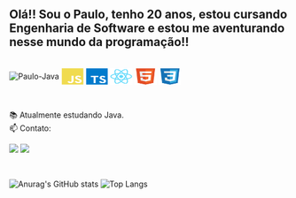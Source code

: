 ## Olá!! Sou o Paulo, tenho 20 anos, estou cursando Engenharia de Software e estou me aventurando nesse mundo da programação!!

<div style="display: inline_block"><br>
  <img align="center" alt="Paulo-Java" height="30" width="40" src="https://cdn.jsdelivr.net/gh/devicons/devicon@latest/icons/java/java-original.svg">
  <img align="center" alt="Paulo-Js" height="30" width="40" src="https://raw.githubusercontent.com/devicons/devicon/master/icons/javascript/javascript-plain.svg">
  <img align="center" alt="Paulo-Ts" height="30" width="40" src="https://raw.githubusercontent.com/devicons/devicon/master/icons/typescript/typescript-plain.svg">
  <img align="center" alt="Paulo-React" height="30" width="40" src="https://raw.githubusercontent.com/devicons/devicon/master/icons/react/react-original.svg">
  <img align="center" alt="Paulo-HTML" height="30" width="40" src="https://raw.githubusercontent.com/devicons/devicon/master/icons/html5/html5-original.svg">
  <img align="center" alt="Paulo-CSS" height="30" width="40" src="https://raw.githubusercontent.com/devicons/devicon/master/icons/css3/css3-original.svg">
</div>

<p><br></p>


📚 Atualmente estudando Java.<br>
📫 Contato:
<div> 
  <a href="https://www.linkedin.com/in/paulo-henrique-197482198/" target="_blank"><img src="https://img.shields.io/badge/LinkedIn-0077B5?style=for-the-badge&logo=linkedin&logoColor=white" target="_blank"></a>
  <a href = "mailto:paulo.tavares2903@gmail.com"><img src="https://img.shields.io/badge/Gmail-D14836?style=for-the-badge&logo=gmail&logoColor=white" target="_blank"></a>
</div>
<p><br></p>

![Anurag's GitHub stats](https://github-readme-stats-git-master-paulohenriquetcastro.vercel.app/api?username=PauloHenriqueTCastro\&rank_icon=github&theme=tokyonight)
![Top Langs](https://github-readme-stats-git-master-paulohenriquetcastro.vercel.app/api/top-langs/?username=PauloHenriqueTCastro&hide_progress=true&theme=tokyonight)




